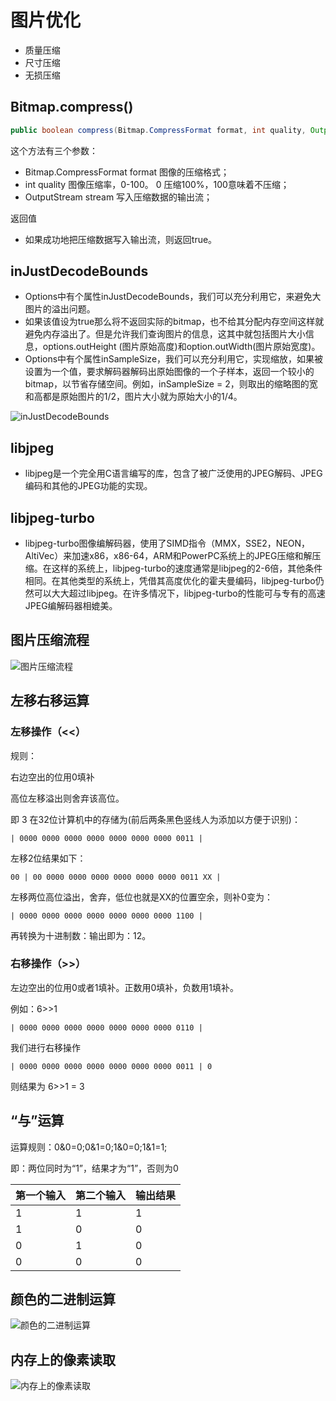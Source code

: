 # 图片优化

- 质量压缩
- 尺寸压缩
- 无损压缩

## Bitmap.compress()

```java
public boolean compress(Bitmap.CompressFormat format, int quality, OutputStream stream) ;
```

这个方法有三个参数：

- Bitmap.CompressFormat format 图像的压缩格式；
- int quality 图像压缩率，0-100。 0 压缩100%，100意味着不压缩；
- OutputStream stream 写入压缩数据的输出流；

返回值

- 如果成功地把压缩数据写入输出流，则返回true。


## inJustDecodeBounds

- Options中有个属性inJustDecodeBounds，我们可以充分利用它，来避免大图片的溢出问题。
- 如果该值设为true那么将不返回实际的bitmap，也不给其分配内存空间这样就避免内存溢出了。但是允许我们查询图片的信息，这其中就包括图片大小信息，options.outHeight (图片原始高度)和option.outWidth(图片原始宽度)。
- Options中有个属性inSampleSize，我们可以充分利用它，实现缩放，如果被设置为一个值，要求解码器解码出原始图像的一个子样本，返回一个较小的bitmap，以节省存储空间。例如，inSampleSize =  2，则取出的缩略图的宽和高都是原始图片的1/2，图片大小就为原始大小的1/4。

![inJustDecodeBounds](https://gitee.com/xingfengwxx/blogImage/raw/master/img/20211101162531.png)

## libjpeg

- libjpeg是一个完全用C语言编写的库，包含了被广泛使用的JPEG解码、JPEG编码和其他的JPEG功能的实现。

## libjpeg-turbo

- libjpeg-turbo图像编解码器，使用了SIMD指令（MMX，SSE2，NEON，AltiVec）来加速x86，x86-64，ARM和PowerPC系统上的JPEG压缩和解压缩。在这样的系统上，libjpeg-turbo的速度通常是libjpeg的2-6倍，其他条件相同。在其他类型的系统上，凭借其高度优化的霍夫曼编码，libjpeg-turbo仍然可以大大超过libjpeg。在许多情况下，libjpeg-turbo的性能可与专有的高速JPEG编解码器相媲美。

## 图片压缩流程

![图片压缩流程](https://gitee.com/xingfengwxx/blogImage/raw/master/img/20211101162642.png)

## 左移右移运算

### 左移操作（<<）

规则：

右边空出的位用0填补

高位左移溢出则舍弃该高位。

即 3 在32位计算机中的存储为(前后两条黑色竖线人为添加以方便于识别)：

```
| 0000 0000 0000 0000 0000 0000 0000 0011 |
```

左移2位结果如下：

```
00 | 00 0000 0000 0000 0000 0000 0000 0011 XX |
```

左移两位高位溢出，舍弃，低位也就是XX的位置空余，则补0变为：

```
| 0000 0000 0000 0000 0000 0000 0000 1100 |
```

再转换为十进制数：输出即为：12。

### 右移操作（>>）

左边空出的位用0或者1填补。正数用0填补，负数用1填补。

例如：6>>1

```
| 0000 0000 0000 0000 0000 0000 0000 0110 |
```

我们进行右移操作

```
| 0000 0000 0000 0000 0000 0000 0000 0011 | 0
```

则结果为 6>>1 = 3

## “与”运算

运算规则：0&0=0;0&1=0;1&0=0;1&1=1;

即：两位同时为“1”，结果才为“1”，否则为0


| 第一个输入 | 第二个输入 | 输出结果 |
| ---------- | ---------- | -------- |
| 1          | 1          | 1        |
| 1          | 0          | 0        |
| 0          | 1          | 0        |
| 0          | 0          | 0        |

## 颜色的二进制运算

![颜色的二进制运算](https://gitee.com/xingfengwxx/blogImage/raw/master/img/20211101163009.png)

## 内存上的像素读取

![内存上的像素读取](https://gitee.com/xingfengwxx/blogImage/raw/master/img/20211101163105.png)

